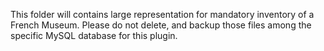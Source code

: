 This folder will contains large representation for mandatory inventory of a French Museum.
Please do not delete, and backup those files among the specific MySQL database for this plugin.